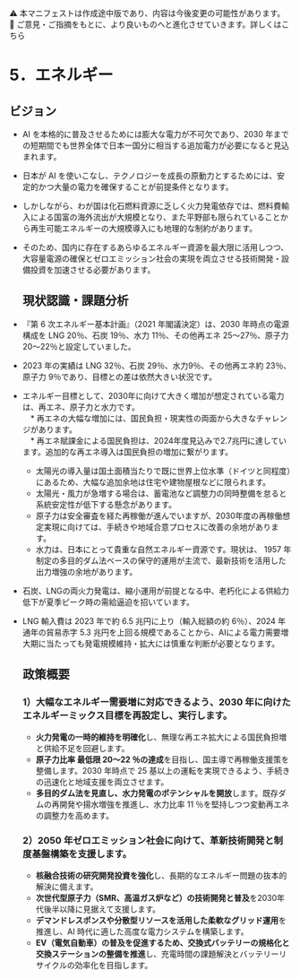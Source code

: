 ⚠️ 本マニフェストは作成途中版であり、内容は今後変更の可能性があります。  
💬 ご意見・ご指摘をもとに、より良いものへと進化させていきます。詳しくはこちら

# 5．エネルギー

## ビジョン

* AI を本格的に普及させるためには膨大な電力が不可欠であり、2030 年までの短期間でも世界全体で日本一国分に相当する追加電力が必要になると見込まれます。  
* 日本が AI を使いこなし、テクノロジーを成長の原動力とするためには、安定的かつ大量の電力を確保することが前提条件となります。  
* しかしながら、わが国は化石燃料資源に乏しく火力発電依存では、燃料費輸入による国富の海外流出が大規模となり、また平野部も限られていることから再生可能エネルギーの大規模導入にも地理的な制約があります。  
* そのため、国内に存在するあらゆるエネルギー資源を最大限に活用しつつ、大容量電源の確保とゼロエミッション社会の実現を両立させる技術開発・設備投資を加速させる必要があります。

  ## 現状認識・課題分析

* 『第 6 次エネルギー基本計画』（2021 年閣議決定）は、2030 年時点の電源構成を LNG 20％、石炭 19％、水力 11％、その他再エネ 25〜27％、原子力 20〜22％と設定していました。  
* 2023 年の実績は LNG 32％、石炭 29％、水力9％、その他再エネ約 23％、原子力 9％であり、目標との差は依然大きい状況です。  
* エネルギー目標として、2030年に向けて大きく増加が想定されている電力は、再エネ、原子力と水力です。  
　* 再エネの大幅な増加には、国民負担・現実性の両面から大きなチャレンジがあります。  
  　* 再エネ賦課金による国民負担は、2024年度見込みで2.7兆円に達しています。追加的な再エネ導入は国民負担の増加に繋がります。  
    * 太陽光の導入量は国土面積当たりで既に世界上位水準（ドイツと同程度）にあるため、大幅な追加余地は住宅や建物屋根などに限られます。  
    * 太陽光・風力が急増する場合は、蓄電池など調整力の同時整備を怠ると系統安定性が低下する懸念があります。  
  * 原子力は安全審査を経た再稼働が進んでいますが、2030年度の再稼働想定実現に向けては、手続きや地域合意プロセスに改善の余地があります。  
  * 水力は、日本にとって貴重な自然エネルギー資源です。現状は、 1957 年制定の多目的ダム法ベースの保守的運用が主流で、最新技術を活用した出力増強の余地があります。  
* 石炭、LNGの両火力発電は、縮小運用が前提となる中、老朽化による供給力低下が夏季ピーク時の需給逼迫を招いています。  
* LNG 輸入費は 2023 年で約 6.5 兆円に上り（輸入総額の約 6％）、2024 年通年の貿易赤字 5.3 兆円を上回る規模であることから、AIによる電力需要増大期に当たっても発電規模維持・拡大には慎重な判断が必要となります。

  ## 政策概要

  ### 1）大幅なエネルギー需要増に対応できるよう、2030 年に向けたエネルギーミックス目標を再設定し、実行します。 
  * **火力発電の一時的維持を明確化**し、無理な再エネ拡大による国民負担増と供給不足を回避します。  
  * **原子力比率 最低限 20〜22 ％の達成**を目指し、国主導で再稼働支援策を整備します。2030 年時点で 25 基以上の運転を実現できるよう、手続きの迅速化と地域支援を両立させます。  
  * **多目的ダム法を見直し、水力発電のポテンシャルを開放**します。既存ダムの再開発や揚水増強を推進し、水力比率 11 ％を堅持しつつ変動再エネの調整力を高めます。  
  ### 2）2050 年ゼロエミッション社会に向けて、革新技術開発と制度基盤構築を支援します。  
  * **核融合技術の研究開発投資を強化**し、長期的なエネルギー問題の抜本的解決に備えます。  
  * **次世代型原子力（SMR、高温ガス炉など）の技術開発と普及**を2030年代後半以降に見据えて支援します。  
  * **デマンドレスポンスや分散型リソースを活用した柔軟なグリッド運用**を推進し、AI 時代に適した高度な電力システムを構築します。
  * **EV（電気自動車）の普及を促進するため、交換式バッテリーの規格化と交換ステーションの整備を推進**し、充電時間の課題解決とバッテリーリサイクルの効率化を目指します。

